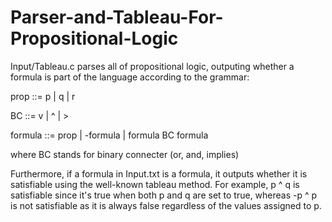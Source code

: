 # Parser-and-Tableau-For-Propositional-Logic

Input/Tableau.c parses all of propositional logic, outputing whether a formula is part of the language according to the grammar:

prop ::= p | q | r 

BC   ::= v | ^ | >

formula ::= prop | -formula | formula BC formula

where BC stands for binary connecter (or, and, implies)


Furthermore, if a formula in Input.txt is a formula, it outputs whether it is satisfiable using the well-known tableau method.
For example, p ^ q is satisfiable since it's true when both p and q are set to true, whereas -p ^ p is not satisfiable as it is always false regardless
of the values assigned to p.